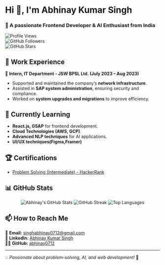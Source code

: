 # Hi 👋, I'm Abhinay Kumar Singh  
### 🚀 A passionate Frontend Developer & AI Enthusiast from India  

![Profile Views](https://komarev.com/ghpvc/?username=abhinay0712&label=Profile%20Views&color=blue&style=plastic)  
![GitHub Followers](https://img.shields.io/github/followers/abhinay0712?label=Followers&style=social)  
![GitHub Stars](https://img.shields.io/github/stars/abhinay0712?affiliations=OWNER&style=social)  

## 💼 Work Experience  
🔹 **Intern, IT Department - JSW BPSL Ltd. (July 2023 – Aug 2023)**  
- Supported and maintained the company’s **network infrastructure**.  
- Assisted in **SAP system administration**, ensuring security and compliance.  
- Worked on **system upgrades and migrations** to improve efficiency. 

## 🌱 Currently Learning  
- **React.js, GSAP** for frontend development.  
- **Cloud Technologies (AWS, GCP)**.  
- **Advanced NLP techniques** for AI applications.
- **UI/UX techniques(Figma,Framer)**  

## 🏆 Certifications  
- [Problem Solving (Intermediate) - HackerRank](https://www.hackerrank.com/certificates/f172671d2439)  

## 📊 GitHub Stats  
<p align="center">
  <img src="https://github-readme-stats.vercel.app/api?username=abhinay0712&show_icons=true&theme=tokyonight" alt="Abhinay's GitHub Stats" />
  <img src="https://github-readme-streak-stats.herokuapp.com/?user=abhinay0712&theme=tokyonight" alt="GitHub Streak" />
  <img src="https://github-readme-stats.vercel.app/api/top-langs/?username=abhinay0712&layout=compact&theme=tokyonight" alt="Top Languages" />
</p>  

## 📫 How to Reach Me  
📩 **Email:** [singhabhinay0712@gmail.com](mailto:singhabhinay0712@gmail.com)  
🔗 **LinkedIn:** [Abhinay Kumar Singh](https://www.linkedin.com/in/abhinay-singh-b9401b26a/)  
👨‍💻 **GitHub:** [abhinay0712](https://github.com/abhinay0712)  


---

💡 *Passionate about problem-solving, AI, and web development!* 🚀  
